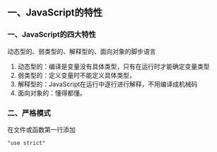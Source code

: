 ##  一、JavaScript的特性

### 一、JavaScript的四大特性

动态型的、弱类型的、解释型的、面向对象的脚步语言

1. 动态型的：编译是变量没有具体类型，只有在运行时才能确定变量类型
2. 弱类型的：定义变量时不能定义具体类型，
3. 解释型的：JavaScript在运行中逐行进行解释，不用编译成机械码
4. 面向对象的：懂得都懂。

### 二、严格模式

在文件或函数第一行添加

```"use strict"```





